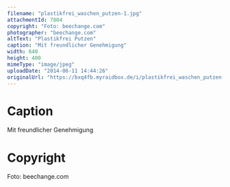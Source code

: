 ```yaml
---
filename: "plastikfrei_waschen_putzen-1.jpg"
attachmentId: 7804
copyright: "Foto: beechange.com"
photographer: "beechange.com"
altText: "Plastikfrei Putzen"
caption: "Mit freundlicher Genehmigung"
width: 640
height: 400
mimeType: "image/jpeg"
uploadDate: "2014-06-11 14:44:26"
originalUrl: "https://bxq4fb.myraidbox.de/i/plastikfrei_waschen_putzen-1.jpg"
---
```


# Caption

Mit freundlicher Genehmigung

# Copyright

Foto: beechange.com
